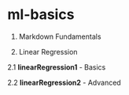 # ml-basics

1. Markdown Fundamentals

2. Linear Regression

  2.1 **linearRegression1** - Basics
  
  2.2 **linearRegression2** - Advanced
